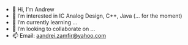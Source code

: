 - 👋 Hi, I’m Andrew
- 👀 I’m interested in IC Analog Design, C++, Java (... for the moment)
- 🌱 I’m currently learning ...
- 💞️ I’m looking to collaborate on ...
- 📫 Email:  aandrei.zamfir@yahoo.com

<!---
Aandrew94/Aandrew94 is a ✨ special ✨ repository because its `README.md` (this file) appears on your GitHub profile.
You can click the Preview link to take a look at your changes.
--->
